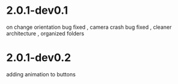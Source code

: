 # 2.0.1-dev0.1
on change orientation bug fixed , camera crash bug fixed , cleaner architecture , organized folders
# 2.0.1-dev0.2
adding animation to buttons
